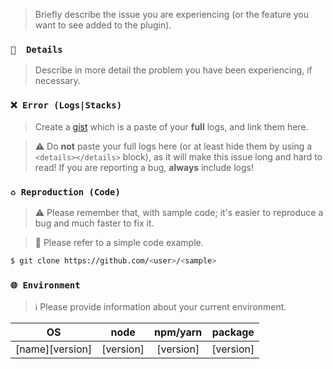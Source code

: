 > Briefly describe the issue you are experiencing (or the feature you want to see
added to the plugin).

### `📝  Details`

> Describe in more detail the problem you have been experiencing, if necessary.

### `❌ Error (Logs|Stacks)`

> Create a [gist](https://gist.github.com) which is a paste of your **full**
logs, and link them here.

> ⚠️ Do **not** paste your full logs here (or at least hide them by using a `<details></details>` block), as it will make this issue long and hard
to read! If you are reporting a bug, **always** include logs!

### `♻️ Reproduction (Code)`

> :warning: Please remember that, with sample code; it's easier to reproduce a bug and much
faster to fix it.

> 🔗 Please refer to a simple code example.

```bash
$ git clone https://github.com/<user>/<sample>
```

### `🌐 Environment`

> ℹ️ Please provide information about your current environment.

|OS|node|npm/yarn|package|
|:-:|:--:|:-:|:------:|
|[name][version]|[version]|[version]|[version]|
